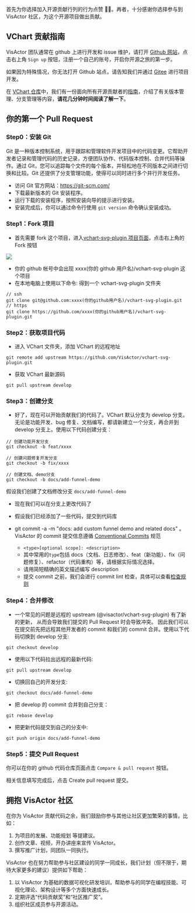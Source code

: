 首先为你选择加入开源贡献行列的行为点赞 👍🏻。再者，十分感谢你选择参与到 VisActor 社区，为这个开源项目做出贡献。

## VChart 贡献指南

VisActor 团队通常在 github 上进行开发和 issue 维护，请打开 [Github 网站](https://github.com/)，点击右上角 `Sign up` 按钮，注册一个自己的账号，开启你开源之旅的第一步。

如果因为特殊情况，你无法打开 Github 站点，请告知我们并通过 [Gitee](https://gitee.com/VisActor/vchart-svg-plugin) 进行项目开发。

在 [VChart 仓库](https://github.com/VisActor/vchart-svg-plugin)中，我们有一份面向所有开源贡献者的[指南](https://github.com/VisActor/vchart-svg-plugin/blob/develop/CONTRIBUTING.zh-CN.md)，介绍了有关版本管理、分支管理等内容，**请花几分钟时间阅读了解一下**。

## 你的第一个 Pull Request

### Step0：安装 Git

Git 是一种版本控制系统，用于跟踪和管理软件开发项目中的代码变更。它帮助开发者记录和管理代码的历史记录，方便团队协作、代码版本控制、合并代码等操作。通过 Git，您可以追踪每个文件的每个版本，并轻松地在不同版本之间进行切换和比较。Git 还提供了分支管理功能，使得可以同时进行多个并行开发任务。

- 访问 Git 官方网站：<https://git-scm.com/>
- 下载最新版本的 Git 安装程序。
- 运行下载的安装程序，按照安装向导的提示进行安装。
- 安装完成后，你可以通过命令行使用 `git version` 命令确认安装成功。

### Step1：Fork 项目

- 首先需要 fork 这个项目，进入[vchart-svg-plugin 项目页面](https://github.com/VisActor/vchart-svg-plugin)，点击右上角的 Fork 按钮

![](https://lf9-dp-fe-cms-tos.byteorg.com/obj/bit-cloud/vchart-svg-plugin/contribution-guide/fork.PNG)

- 你的 github 帐号中会出现 xxxx(你的 github 用户名)/vchart-svg-plugin 这个项目
- 在本地电脑上使用以下命令: 得到一个 vchart-svg-plugin 文件夹

```
// ssh
git clone git@github.com:xxxx(你的github用户名)/vchart-svg-plugin.git
// https
git clone https://github.com/xxxx(你的github用户名)/vchart-svg-plugin.git
```

### Step2：获取项目代码

- 进入 VChart 文件夹，添加 VChart 的远程地址

```
git remote add upstream https://github.com/VisActor/vchart-svg-plugin.git
```

- 获取 VChart 最新源码

```
git pull upstream develop
```

### Step3：创建分支

- 好了，现在可以开始贡献我们的代码了。VChart 默认分支为 develop 分支。无论是功能开发、bug 修复、文档编写，都请新建立一个分支，再合并到 develop 分支上。使用以下代码创建分支：

```
// 创建功能开发分支
git checkout -b feat/xxxx

// 创建问题修复开发分支
git checkout -b fix/xxxx

// 创建文档、demo分支
git checkout -b docs/add-funnel-demo
```

假设我们创建了文档修改分支 `docs/add-funnel-demo`

- 现在我们可以在分支上更改代码了
- 假设我们已经添加了一些代码，提交到代码库
- git commit -a -m "docs: add custom funnel demo and related docs" 。VisActor 的 commit 提交信息遵循 [Conventional Commits](https://www.conventionalcommits.org/en/v1.0.0/) 规范

  - `<type>[optional scope]: <description>`
  - 其中常用的`type`包括 docs（文档、日志修改）、feat（新功能）、fix（问题修复）、refactor（代码重构）等，请根据实际情况选择。
  - 请用简短精确的英文描述编写 description
  - 提交 commit 之前，我们会进行 commit lint 检查，具体可以查看[检查规则](https://github.com/VisActor/vchart-svg-plugin/blob/98711490e90532d896dd9e44dd00a3af5b95f06d/common/autoinstallers/lint/commitlint.config.js)

### Step4：合并修改

- 一个常见的问题是远程的 upstream (@visactor/vchart-svg-plugin) 有了新的更新， 从而会导致我们提交的 Pull Request 时会导致冲突。 因此我们可以在提交前先把远程其他开发者的 commit 和我们的 commit 合并。使用以下代码切换到 develop 分支:

```
git checkout develop
```

- 使用以下代码拉出远程的最新代码:

```
git pull upstream develop
```

- 切换回自己的开发分支:

```
git checkout docs/add-funnel-demo
```

- 把 develop 的 commit 合并到自己分支：

```
git rebase develop
```

- 把更新代码提交到自己的分支中:

```
git push origin docs/add-funnel-demo
```

### Step5：提交 Pull Request

你可以在你的 github 代码仓库页面点击 `Compare & pull request` 按钮。

相关信息填写完成后，点击 Create pull request 提交。

## 拥抱 VisActor 社区

在你为 VisActor 贡献代码之余，我们鼓励你参与其他让社区更加繁荣的事情，比如：

1. 为项目的发展、功能规划 等提建议。
2. 创作文章、视频，开办讲座来宣传 VisActor。
3. 撰写推广计划，同团队一同执行。

VisActor 也在努力帮助参与社区建设的同学一同成长，我们计划（但不限于，期待大家更多的建议）提供如下帮助：

1. 以 VisActor 为基础的数据可视化研发培训，帮助参与的同学在编程技能、可视化理论、架构设计等多个方面快速成长。
2. 定期评选“代码贡献奖”和“社区推广奖”。
3. 组织社区成员参与开源活动。
